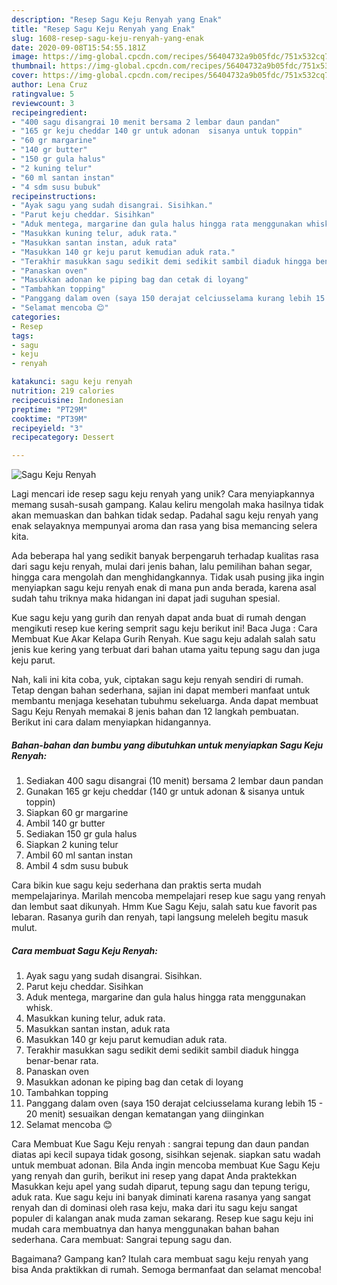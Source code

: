 ```yaml
---
description: "Resep Sagu Keju Renyah yang Enak"
title: "Resep Sagu Keju Renyah yang Enak"
slug: 1608-resep-sagu-keju-renyah-yang-enak
date: 2020-09-08T15:54:55.181Z
image: https://img-global.cpcdn.com/recipes/56404732a9b05fdc/751x532cq70/sagu-keju-renyah-foto-resep-utama.jpg
thumbnail: https://img-global.cpcdn.com/recipes/56404732a9b05fdc/751x532cq70/sagu-keju-renyah-foto-resep-utama.jpg
cover: https://img-global.cpcdn.com/recipes/56404732a9b05fdc/751x532cq70/sagu-keju-renyah-foto-resep-utama.jpg
author: Lena Cruz
ratingvalue: 5
reviewcount: 3
recipeingredient:
- "400 sagu disangrai 10 menit bersama 2 lembar daun pandan"
- "165 gr keju cheddar 140 gr untuk adonan  sisanya untuk toppin"
- "60 gr margarine"
- "140 gr butter"
- "150 gr gula halus"
- "2 kuning telur"
- "60 ml santan instan"
- "4 sdm susu bubuk"
recipeinstructions:
- "Ayak sagu yang sudah disangrai. Sisihkan."
- "Parut keju cheddar. Sisihkan"
- "Aduk mentega, margarine dan gula halus hingga rata menggunakan whisk."
- "Masukkan kuning telur, aduk rata."
- "Masukkan santan instan, aduk rata"
- "Masukkan 140 gr keju parut kemudian aduk rata."
- "Terakhir masukkan sagu sedikit demi sedikit sambil diaduk hingga benar-benar rata."
- "Panaskan oven"
- "Masukkan adonan ke piping bag dan cetak di loyang"
- "Tambahkan topping"
- "Panggang dalam oven (saya 150 derajat celciusselama kurang lebih 15 - 20 menit) sesuaikan dengan kematangan yang diinginkan"
- "Selamat mencoba 😊"
categories:
- Resep
tags:
- sagu
- keju
- renyah

katakunci: sagu keju renyah 
nutrition: 219 calories
recipecuisine: Indonesian
preptime: "PT29M"
cooktime: "PT39M"
recipeyield: "3"
recipecategory: Dessert

---
```



![Sagu Keju Renyah](https://img-global.cpcdn.com/recipes/56404732a9b05fdc/751x532cq70/sagu-keju-renyah-foto-resep-utama.jpg)

Lagi mencari ide resep sagu keju renyah yang unik? Cara menyiapkannya memang susah-susah gampang. Kalau keliru mengolah maka hasilnya tidak akan memuaskan dan bahkan tidak sedap. Padahal sagu keju renyah yang enak selayaknya mempunyai aroma dan rasa yang bisa memancing selera kita.

Ada beberapa hal yang sedikit banyak berpengaruh terhadap kualitas rasa dari sagu keju renyah, mulai dari jenis bahan, lalu pemilihan bahan segar, hingga cara mengolah dan menghidangkannya. Tidak usah pusing jika ingin menyiapkan sagu keju renyah enak di mana pun anda berada, karena asal sudah tahu triknya maka hidangan ini dapat jadi suguhan spesial.

Kue sagu keju yang gurih dan renyah dapat anda buat di rumah dengan mengikuti resep kue kering semprit sagu keju berikut ini! Baca Juga : Cara Membuat Kue Akar Kelapa Gurih Renyah. Kue sagu keju adalah salah satu jenis kue kering yang terbuat dari bahan utama yaitu tepung sagu dan juga keju parut.


Nah, kali ini kita coba, yuk, ciptakan sagu keju renyah sendiri di rumah. Tetap dengan bahan sederhana, sajian ini dapat memberi manfaat untuk membantu menjaga kesehatan tubuhmu sekeluarga. Anda dapat membuat Sagu Keju Renyah memakai 8 jenis bahan dan 12 langkah pembuatan. Berikut ini cara dalam menyiapkan hidangannya.

<!--inarticleads1-->

##### Bahan-bahan dan bumbu yang dibutuhkan untuk menyiapkan Sagu Keju Renyah:

1. Sediakan 400 sagu disangrai (10 menit) bersama 2 lembar daun pandan
1. Gunakan 165 gr keju cheddar (140 gr untuk adonan &amp; sisanya untuk toppin)
1. Siapkan 60 gr margarine
1. Ambil 140 gr butter
1. Sediakan 150 gr gula halus
1. Siapkan 2 kuning telur
1. Ambil 60 ml santan instan
1. Ambil 4 sdm susu bubuk


Cara bikin kue sagu keju sederhana dan praktis serta mudah mempelajarinya. Marilah mencoba mempelajari resep kue sagu yang renyah dan lembut saat dikunyah. Hmm Kue Sagu Keju, salah satu kue favorit pas lebaran. Rasanya gurih dan renyah, tapi langsung meleleh begitu masuk mulut. 

<!--inarticleads2-->

##### Cara membuat Sagu Keju Renyah:

1. Ayak sagu yang sudah disangrai. Sisihkan.
1. Parut keju cheddar. Sisihkan
1. Aduk mentega, margarine dan gula halus hingga rata menggunakan whisk.
1. Masukkan kuning telur, aduk rata.
1. Masukkan santan instan, aduk rata
1. Masukkan 140 gr keju parut kemudian aduk rata.
1. Terakhir masukkan sagu sedikit demi sedikit sambil diaduk hingga benar-benar rata.
1. Panaskan oven
1. Masukkan adonan ke piping bag dan cetak di loyang
1. Tambahkan topping
1. Panggang dalam oven (saya 150 derajat celciusselama kurang lebih 15 - 20 menit) sesuaikan dengan kematangan yang diinginkan
1. Selamat mencoba 😊


Cara Membuat Kue Sagu Keju renyah : sangrai tepung dan daun pandan diatas api kecil supaya tidak gosong, sisihkan sejenak. siapkan satu wadah untuk membuat adonan. Bila Anda ingin mencoba membuat Kue Sagu Keju yang renyah dan gurih, berikut ini resep yang dapat Anda praktekkan Masukkan keju apel yang sudah diparut, tepung sagu dan tepung terigu, aduk rata. Kue sagu keju ini banyak diminati karena rasanya yang sangat renyah dan di dominasi oleh rasa keju, maka dari itu sagu keju sangat populer di kalangan anak muda zaman sekarang. Resep kue sagu keju ini mudah cara membuatnya dan hanya menggunakan bahan bahan sederhana. Cara membuat: Sangrai tepung sagu dan. 

Bagaimana? Gampang kan? Itulah cara membuat sagu keju renyah yang bisa Anda praktikkan di rumah. Semoga bermanfaat dan selamat mencoba!
